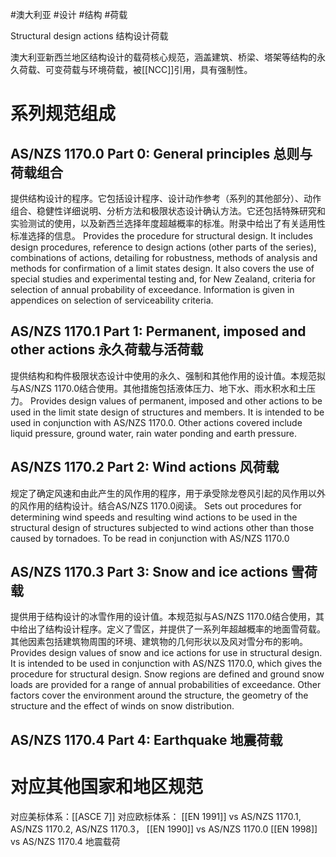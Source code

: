 #澳大利亚 #设计 #结构 #荷载

Structural design actions
结构设计荷载

澳大利亚新西兰地区结构设计的载荷核心规范，涵盖建筑、桥梁、塔架等结构的​​永久荷载、可变荷载与环境荷载​，被[[NCC]]引用，具有强制性。

# 系列规范组成

## AS/NZS 1170.0 Part 0: General principles 总则与荷载组合
提供结构设计的程序。它包括设计程序、设计动作参考（系列的其他部分）、动作组合、稳健性详细说明、分析方法和极限状态设计确认方法。它还包括特殊研究和实验测试的使用，以及新西兰选择年度超越概率的标准。附录中给出了有关适用性标准选择的信息。
Provides the procedure for structural design. It includes design procedures, reference to design actions (other parts of the series), combinations of actions, detailing for robustness, methods of analysis and methods for confirmation of a limit states design. It also covers the use of special studies and experimental testing and, for New Zealand, criteria for selection of annual probability of exceedance. Information is given in appendices on selection of serviceability criteria.

## AS/NZS 1170.1 Part 1: Permanent, imposed and other actions 永久荷载与活荷载
提供结构和构件极限状态设计中使用的永久、强制和其他作用的设计值。本规范拟与AS/NZS 1170.0结合使用。其他措施包括液体压力、地下水、雨水积水和土压力。
Provides design values of permanent, imposed and other actions to be used in the limit state design of structures and members. It is intended to be used in conjunction with AS/NZS 1170.0. Other actions covered include liquid pressure, ground water, rain water ponding and earth pressure.
## AS/NZS 1170.2 Part 2: Wind actions 风荷载
规定了确定风速和由此产生的风作用的程序，用于承受除龙卷风引起的风作用以外的风作用的结构设计。结合AS/NZS 1170.0阅读。
Sets out procedures for determining wind speeds and resulting wind actions to be used in the structural design of structures subjected to wind actions other than those caused by tornadoes. To be read in conjunction with AS/NZS 1170.0
## AS/NZS 1170.3 Part 3: Snow and ice actions 雪荷载
提供用于结构设计的冰雪作用的设计值。本规范拟与AS/NZS 1170.0结合使用，其中给出了结构设计程序。定义了雪区，并提供了一系列年超越概率的地面雪荷载。其他因素包括建筑物周围的环境、建筑物的几何形状以及风对雪分布的影响。
Provides design values of snow and ice actions for use in structural design. It is intended to be used in conjunction with AS/NZS 1170.0, which gives the procedure for structural design. Snow regions are defined and ground snow loads are provided for a range of annual probabilities of exceedance. Other factors cover the environment around the structure, the geometry of the structure and the effect of winds on snow distribution.
## AS/NZS 1170.4 Part 4: Earthquake 地震荷载


# 对应其他国家和地区规范

对应美标体系：[[ASCE 7]]
对应欧标体系：
[[EN 1991]] vs AS/NZS 1170.1, AS/NZS 1170.2, AS/NZS 1170.3，
[[EN 1990]] vs AS/NZS 1170.0
[[EN 1998]] vs AS/NZS 1170.4 地震载荷
